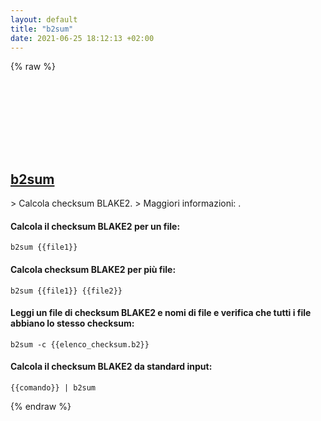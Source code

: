 ```yaml
---
layout: default
title: "b2sum"
date: 2021-06-25 18:12:13 +02:00
---
```

{% raw %}
<h2 id="b2sum">
  <a href="/it/common/b2sum.html">b2sum</a> <a href="#b2sum"><svg class="icon">
    <use href="/assets/images/unicode_sprite.svg#link" />
  </svg></a>
</h2>
> Calcola checksum BLAKE2.
> Maggiori informazioni: <https://www.gnu.org/software/coreutils/b2sum>.

#### Calcola il checksum BLAKE2 per un file:
```shell
b2sum {{file1}}
```
#### Calcola checksum BLAKE2 per più file:
```shell
b2sum {{file1}} {{file2}}
```
#### Leggi un file di checksum BLAKE2 e nomi di file e verifica che tutti i file abbiano lo stesso checksum:
```shell
b2sum -c {{elenco_checksum.b2}}
```
#### Calcola il checksum BLAKE2 da standard input:
```shell
{{comando}} | b2sum
```
{% endraw %}